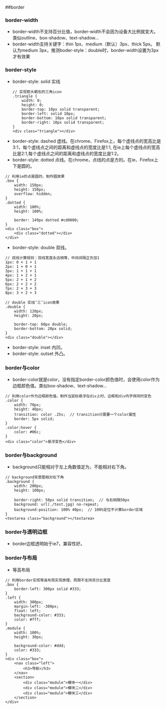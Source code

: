 ##border

### border-width
* border-width不支持百分比值，border-width不会因为设备大比例就变大。
类似outline、box-shadow、text-shadow...
* border-width支持关键字：thin 1px、medium（默认）3px、thick 5px。
默认为medium 3px，推测boder-style：double时，border-width设置为3px才有效果

### border-style
* border-style: solid 实线
    ```
    // 实现箭头朝右的三角icon
    .triangle {
        width: 0;
        height: 0;
        border-top: 10px solid transparent;
        border-left: solid 10px;
        border-bottom: 10px solid transparent;
        border-right: 10px solid transparent;
    }
    <div class="triangle"></div>
    ```
* border-style: dashed 虚线。在chrome、Firefox上，每个虚线点的宽高比是3:1，每个虚线点之间的距离和虚线点的宽度比是1:1,
在ie上每个虚线点的宽高比是2:1,每个虚线点之间的距离和虚线点的宽度比是1:2。
* border-style: dotted 点线。在chrome，点线的点是方的。在ie、Firefox上下是圆的。
```
// 利用ie的点是圆的，制作圆效果
.box {
    width: 150px;
    height: 150px;
    overflow: hidden;
}
.dotted {
    width: 100%;
    height: 100%;

    border: 149px dotted #cd0000;
}
<div class="box">
    <div class="dotted"></div>
</div>
```
* border-style: double 双线。
```
// 双线计算规则：双线宽度永远相等，中间间隔正负加1
1px: 0 + 1 + 1
2px: 1 + 0 + 1
3px: 1 + 1 + 1
4px: 1 + 2 + 1
5px: 2 + 1 + 2
6px: 2 + 2 + 2
7px: 2 + 3 + 3
8px: 3 + 2 + 3
```
```
// double 实线‘三’icon效果
.double {
    width: 120px;
    height: 20px;

    border-top: 60px double;
    border-bottom: 20px solid;
}
<div class="double"></div>
```
* border-style: inset 内凹。
* border-style: outset 外凸。

### border与color
* border-color就是color，没有指定border-color颜色值时，会使用color作为边框颜色值。类似box-shadow、text-shadow...
```
// 利用color作为边框颜色值，制作当鼠标悬浮在div上时，边框和div内字体同时变色
.color {
    width: 70px;
    height: 40px;
    transition: color .25s;  // transition只需要一个color属性
    border: 5px solid;
}
.color:hover {
    color: #06c;
}
<div class="color">悬浮变色</div>
```

### border与background
* background只能相对于左上角数值定为，不能相对右下角。
```
// background背景图相对右下角
.background {
    width: 200px;
    height: 100px;

    border-right: 50px solid transition;  // 与右侧隔50px
    background: url(./test.jpg) no-repeat; 
    background-position: 100% 40px;  // 100%定位不计算border区域
}
<textarea class="background"></textarea>
```

### border与透明边框
* border边框透明始于ie7，兼容性好。

### border与布局
* 等高布局
```
// 利用border实现等高布局实现原理，局限不支持百分比宽度
.box {
    border-left: 300px solid #333;
}
.left {
    width: 300px;
    margin-left: -300px;
    float: left;
    background-color: #333;
    color: #fff;
}
.module {
    width: 100%;
    height: 30px;

    background-color: #ddd;
    color: #333;
}
<div class="box">
    <nav class="left">
        <h3>导航</h3>
    </nav>
    <section>
        <div class="module">模块一</div>
        <div class="module">模块二</div>
        <div class="module">模块三</div>
    </section>
</div>
```
